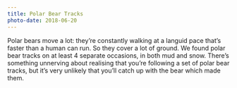 ```yaml
---
title: Polar Bear Tracks
photo-date: 2018-06-20
---
```

Polar bears move a lot: they’re constantly walking at a languid pace that’s faster than a human can run. So they cover a lot of ground. We found polar bear tracks on at least 4 separate occasions, in both mud and snow. There’s something unnerving about realising that you’re following a set of polar bear tracks, but it’s very unlikely that you’ll catch up with the bear which made them.
